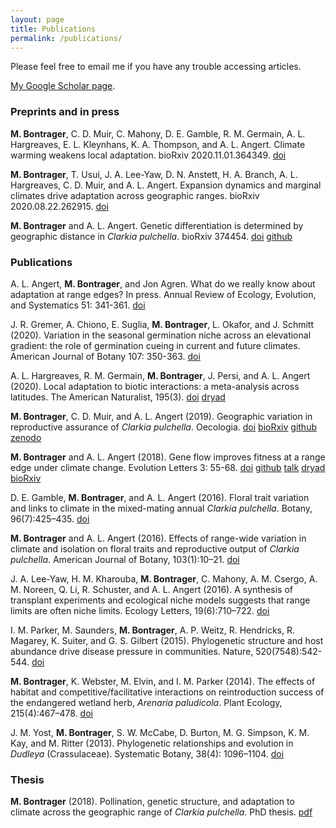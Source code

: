 ```yaml
---
layout: page
title: Publications
permalink: /publications/
---
```


Please feel free to email me if you have any trouble accessing articles.

[My Google Scholar page](https://scholar.google.ca/citations?user=hyyipfcAAAAJ&hl=en).

### Preprints and in press

**M. Bontrager**, C. D. Muir, C. Mahony, D. E. Gamble, R. M. Germain, A. L. Hargreaves, E. L. Kleynhans, K. A. Thompson, and A. L. Angert. Climate warming weakens local adaptation. bioRxiv 2020.11.01.364349. [doi](https://doi.org/10.1101/2020.11.01.364349)

**M. Bontrager**, T. Usui, J. A. Lee-Yaw, D. N. Anstett, H. A. Branch, A. L. Hargreaves, C. D. Muir, and A. L. Angert. Expansion dynamics and marginal climates drive adaptation across geographic ranges. bioRxiv 2020.08.22.262915. [doi](https://doi.org/10.1101/2020.08.22.262915)

**M. Bontrager** and A. L. Angert. Genetic differentiation is determined by geographic distance in *Clarkia pulchella*. bioRxiv 374454. [doi](https://doi.org/10.1101/374454) [github](https://github.com/meganbontrager/clarkia-pulchella-popgen)



### Publications

A. L. Angert, **M. Bontrager**, and Jon Agren. What do we really know about adaptation at range edges? In press. Annual Review of Ecology, Evolution, and Systematics 51: 341-361. [doi](https://doi.org/10.1146/annurev-ecolsys-012120-091002)

J. R. Gremer, A. Chiono, E. Suglia, **M. Bontrager**, L. Okafor, and J. Schmitt (2020). Variation in the seasonal germination niche across an elevational gradient: the role of germination cueing in current and future climates. American Journal of Botany 107: 350-363. [doi](https://doi.org/10.1002/ajb2.1425)

A. L. Hargreaves, R. M. Germain, **M. Bontrager**, J. Persi, and A. L. Angert (2020). Local adaptation to biotic interactions: a meta-analysis across latitudes. The American Naturalist, 195(3). [doi](https://doi.org/10.1086/707323) [dryad](https://datadryad.org/stash/dataset/doi:10.5061/dryad.0vt4b8gv1)

**M. Bontrager**, C. D. Muir, and A. L. Angert (2019). Geographic variation in reproductive assurance of *Clarkia pulchella*. Oecologia. [doi](https://doi.org/10.1007/s00442-019-04390-4) [bioRxiv](https://doi.org/10.1101/372375) [github](https://github.com/meganbontrager/clarkia-reproductive-assurance) [zenodo](https://doi.org/10.5281/zenodo.2597693)

**M. Bontrager** and A. L. Angert (2018). Gene flow improves fitness at a range edge under climate change. Evolution Letters 3: 55-68. [doi](https://doi.org/10.1002/evl3.91) [github](https://github.com/meganbontrager/clarkia-pulchella-transplant) [talk](https://www.youtube.com/watch?v=HqVgQzIJLyA) [dryad](https://datadryad.org/resource/doi:10.5061/dryad.1b90t69) [bioRxiv](https://www.biorxiv.org/content/early/2018/10/31/399469)

D. E. Gamble, **M. Bontrager**, and A. L. Angert (2016). Floral trait variation and links to climate in the mixed-mating annual *Clarkia pulchella*. Botany, 96(7):425–435. [doi](https://doi.org/10.1139/cjb-2017-0234)

**M. Bontrager** and A. L. Angert (2016). Effects of range-wide variation in climate and isolation on floral traits and reproductive output of *Clarkia pulchella*. American Journal of Botany, 103(1):10–21. [doi](https://doi.org/10.3732/ajb.1500091)

J. A. Lee-Yaw, H. M. Kharouba, **M. Bontrager**, C. Mahony, A. M. Csergo, A. M. Noreen, Q. Li, R. Schuster, and A. L. Angert (2016). A synthesis of transplant experiments and ecological niche models suggests that range limits are often niche limits. Ecology Letters, 19(6):710–722. [doi](https://doi.org/10.1111/ele.12604)

I. M. Parker, M. Saunders, **M. Bontrager**, A. P. Weitz, R. Hendricks, R. Magarey, K. Suiter, and G. S. Gilbert (2015). Phylogenetic structure and host abundance drive disease pressure in communities. Nature, 520(7548):542-544. [doi](https://doi.org/10.1038/nature14372)

**M. Bontrager**, K. Webster, M. Elvin, and I. M. Parker (2014). The effects of habitat and competitive/facilitative interactions on reintroduction success of the endangered wetland herb, *Arenaria paludicola*. Plant Ecology, 215(4):467–478. [doi](https://doi.org/10.1007/s11258-014-0317-z)

J. M. Yost, **M. Bontrager**, S. W. McCabe, D. Burton, M. G. Simpson, K. M. Kay, and M. Ritter (2013). Phylogenetic relationships and evolution in *Dudleya* (Crassulaceae). Systematic Botany, 38(4): 1096–1104. [doi](
https://doi.org/10.1600/036364413X674760)


### Thesis

**M. Bontrager** (2018). Pollination, genetic structure, and adaptation to climate across the geographic range of *Clarkia pulchella*. PhD thesis. [pdf](https://open.library.ubc.ca/cIRcle/collections/ubctheses/24/items/1.0371000)
